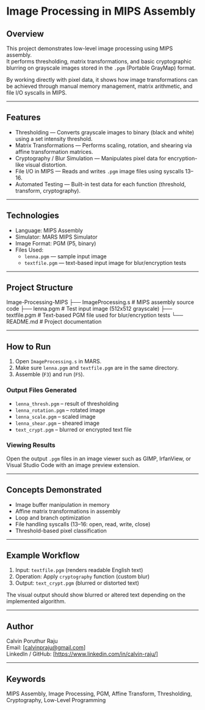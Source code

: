 # Image Processing in MIPS Assembly

## Overview
This project demonstrates low-level image processing using MIPS assembly.  
It performs thresholding, matrix transformations, and basic cryptographic blurring on grayscale images stored in the `.pgm` (Portable GrayMap) format.

By working directly with pixel data, it shows how image transformations can be achieved through manual memory management, matrix arithmetic, and file I/O syscalls in MIPS.

---

## Features
- Thresholding — Converts grayscale images to binary (black and white) using a set intensity threshold.  
- Matrix Transformations — Performs scaling, rotation, and shearing via affine transformation matrices.  
- Cryptography / Blur Simulation — Manipulates pixel data for encryption-like visual distortion.  
- File I/O in MIPS — Reads and writes `.pgm` image files using syscalls 13–16.  
- Automated Testing — Built-in test data for each function (threshold, transform, cryptography).

---

## Technologies
- Language: MIPS Assembly  
- Simulator: MARS MIPS Simulator  
- Image Format: PGM (P5, binary)  
- Files Used:
  - `lenna.pgm` — sample input image  
  - `textfile.pgm` — text-based input image for blur/encryption tests  

---

## Project Structure
Image-Processing-MIPS
├── ImageProcessing.s # MIPS assembly source code
├── lenna.pgm # Test input image (512x512 grayscale)
├── textfile.pgm # Text-based PGM file used for blur/encryption tests
└── README.md # Project documentation


---

## How to Run
1. Open `ImageProcessing.s` in MARS.  
2. Make sure `lenna.pgm` and `textfile.pgm` are in the same directory.  
3. Assemble (`F3`) and run (`F5`).

### Output Files Generated
- `lenna_thresh.pgm` – result of thresholding  
- `lenna_rotation.pgm` – rotated image  
- `lenna_scale.pgm` – scaled image  
- `lenna_shear.pgm` – sheared image  
- `text_crypt.pgm` – blurred or encrypted text file  

### Viewing Results
Open the output `.pgm` files in an image viewer such as GIMP, IrfanView, or Visual Studio Code with an image preview extension.

---

## Concepts Demonstrated
- Image buffer manipulation in memory  
- Affine matrix transformations in assembly  
- Loop and branch optimization  
- File handling syscalls (13–16: open, read, write, close)  
- Threshold-based pixel classification  

---

## Example Workflow
1. Input: `textfile.pgm` (renders readable English text)  
2. Operation: Apply `cryptography` function (custom blur)  
3. Output: `text_crypt.pgm` (blurred or distorted text)  

The visual output should show blurred or altered text depending on the implemented algorithm.

---

## Author
Calvin Poruthur Raju  
Email: [calvinpraju@gmail.com]  
LinkedIn / GitHub: [https://www.linkedin.com/in/calvin-raju/]

---

## Keywords
MIPS Assembly, Image Processing, PGM, Affine Transform, Thresholding, Cryptography, Low-Level Programming

